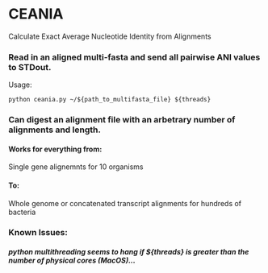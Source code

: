 # CEANIA
Calculate Exact Average Nucleotide Identity from Alignments

### Read in an aligned multi-fasta and send all pairwise ANI values to STDout.
Usage:
```
python ceania.py ~/${path_to_multifasta_file} ${threads}
```

### Can digest an alignment file with an arbetrary number of alignments and length.
#### Works for everything from:
Single gene alignemnts for 10 organisms
#### To:
Whole genome or concatenated transcript alignments for hundreds of bacteria

### Known Issues:
##### python multithreading seems to hang if ${threads} is greater than the number of physical cores (MacOS)...
